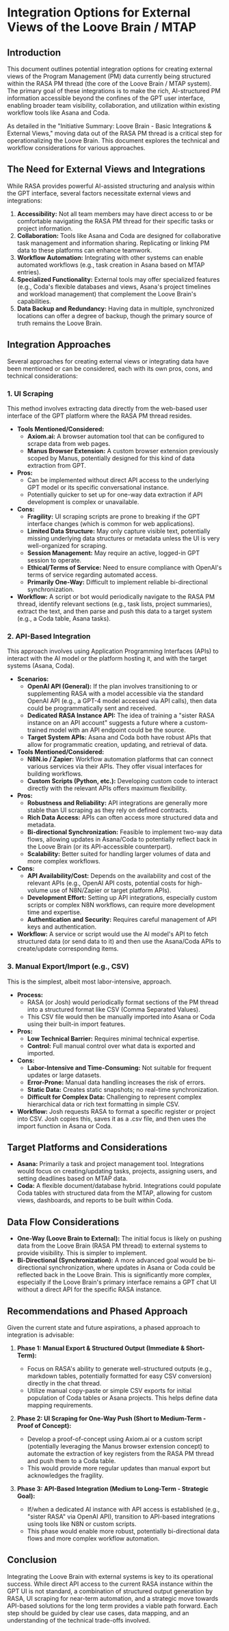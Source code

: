 # Integration Options for External Views of the Loove Brain / MTAP

## Introduction

This document outlines potential integration options for creating external views of the Program Management (PM) data currently being structured within the RASA PM thread (the core of the Loove Brain / MTAP system). The primary goal of these integrations is to make the rich, AI-structured PM information accessible beyond the confines of the GPT user interface, enabling broader team visibility, collaboration, and utilization within existing workflow tools like Asana and Coda.

As detailed in the "Initiative Summary: Loove Brain - Basic Integrations & External Views," moving data out of the RASA PM thread is a critical step for operationalizing the Loove Brain. This document explores the technical and workflow considerations for various approaches.

## The Need for External Views and Integrations

While RASA provides powerful AI-assisted structuring and analysis within the GPT interface, several factors necessitate external views and integrations:

1.  **Accessibility:** Not all team members may have direct access to or be comfortable navigating the RASA PM thread for their specific tasks or project information.
2.  **Collaboration:** Tools like Asana and Coda are designed for collaborative task management and information sharing. Replicating or linking PM data to these platforms can enhance teamwork.
3.  **Workflow Automation:** Integrating with other systems can enable automated workflows (e.g., task creation in Asana based on MTAP entries).
4.  **Specialized Functionality:** External tools may offer specialized features (e.g., Coda's flexible databases and views, Asana's project timelines and workload management) that complement the Loove Brain's capabilities.
5.  **Data Backup and Redundancy:** Having data in multiple, synchronized locations can offer a degree of backup, though the primary source of truth remains the Loove Brain.

## Integration Approaches

Several approaches for creating external views or integrating data have been mentioned or can be considered, each with its own pros, cons, and technical considerations:

### 1. UI Scraping

This method involves extracting data directly from the web-based user interface of the GPT platform where the RASA PM thread resides.

*   **Tools Mentioned/Considered:**
    *   **Axiom.ai:** A browser automation tool that can be configured to scrape data from web pages.
    *   **Manus Browser Extension:** A custom browser extension previously scoped by Manus, potentially designed for this kind of data extraction from GPT.
*   **Pros:**
    *   Can be implemented without direct API access to the underlying GPT model or its specific conversational instance.
    *   Potentially quicker to set up for one-way data extraction if API development is complex or unavailable.
*   **Cons:**
    *   **Fragility:** UI scraping scripts are prone to breaking if the GPT interface changes (which is common for web applications).
    *   **Limited Data Structure:** May only capture visible text, potentially missing underlying data structures or metadata unless the UI is very well-organized for scraping.
    *   **Session Management:** May require an active, logged-in GPT session to operate.
    *   **Ethical/Terms of Service:** Need to ensure compliance with OpenAI's terms of service regarding automated access.
    *   **Primarily One-Way:** Difficult to implement reliable bi-directional synchronization.
*   **Workflow:** A script or bot would periodically navigate to the RASA PM thread, identify relevant sections (e.g., task lists, project summaries), extract the text, and then parse and push this data to a target system (e.g., a Coda table, Asana tasks).

### 2. API-Based Integration

This approach involves using Application Programming Interfaces (APIs) to interact with the AI model or the platform hosting it, and with the target systems (Asana, Coda).

*   **Scenarios:**
    *   **OpenAI API (General):** If the plan involves transitioning to or supplementing RASA with a model accessible via the standard OpenAI API (e.g., a GPT-4 model accessed via API calls), then data could be programmatically sent and received.
    *   **Dedicated RASA Instance API:** The idea of training a "sister RASA instance on an API account" suggests a future where a custom-trained model with an API endpoint could be the source.
    *   **Target System APIs:** Asana and Coda both have robust APIs that allow for programmatic creation, updating, and retrieval of data.
*   **Tools Mentioned/Considered:**
    *   **N8N.io / Zapier:** Workflow automation platforms that can connect various services via their APIs. They offer visual interfaces for building workflows.
    *   **Custom Scripts (Python, etc.):** Developing custom code to interact directly with the relevant APIs offers maximum flexibility.
*   **Pros:**
    *   **Robustness and Reliability:** API integrations are generally more stable than UI scraping as they rely on defined contracts.
    *   **Rich Data Access:** APIs can often access more structured data and metadata.
    *   **Bi-directional Synchronization:** Feasible to implement two-way data flows, allowing updates in Asana/Coda to potentially reflect back in the Loove Brain (or its API-accessible counterpart).
    *   **Scalability:** Better suited for handling larger volumes of data and more complex workflows.
*   **Cons:**
    *   **API Availability/Cost:** Depends on the availability and cost of the relevant APIs (e.g., OpenAI API costs, potential costs for high-volume use of N8N/Zapier or target platform APIs).
    *   **Development Effort:** Setting up API integrations, especially custom scripts or complex N8N workflows, can require more development time and expertise.
    *   **Authentication and Security:** Requires careful management of API keys and authentication.
*   **Workflow:** A service or script would use the AI model's API to fetch structured data (or send data to it) and then use the Asana/Coda APIs to create/update corresponding items.

### 3. Manual Export/Import (e.g., CSV)

This is the simplest, albeit most labor-intensive, approach.

*   **Process:**
    *   RASA (or Josh) would periodically format sections of the PM thread into a structured format like CSV (Comma Separated Values).
    *   This CSV file would then be manually imported into Asana or Coda using their built-in import features.
*   **Pros:**
    *   **Low Technical Barrier:** Requires minimal technical expertise.
    *   **Control:** Full manual control over what data is exported and imported.
*   **Cons:**
    *   **Labor-Intensive and Time-Consuming:** Not suitable for frequent updates or large datasets.
    *   **Error-Prone:** Manual data handling increases the risk of errors.
    *   **Static Data:** Creates static snapshots; no real-time synchronization.
    *   **Difficult for Complex Data:** Challenging to represent complex hierarchical data or rich text formatting in simple CSV.
*   **Workflow:** Josh requests RASA to format a specific register or project into CSV. Josh copies this, saves it as a .csv file, and then uses the import function in Asana or Coda.

## Target Platforms and Considerations

*   **Asana:** Primarily a task and project management tool. Integrations would focus on creating/updating tasks, projects, assigning users, and setting deadlines based on MTAP data.
*   **Coda:** A flexible document/database hybrid. Integrations could populate Coda tables with structured data from the MTAP, allowing for custom views, dashboards, and reports to be built within Coda.

## Data Flow Considerations

*   **One-Way (Loove Brain to External):** The initial focus is likely on pushing data from the Loove Brain (RASA PM thread) to external systems to provide visibility. This is simpler to implement.
*   **Bi-Directional (Synchronization):** A more advanced goal would be bi-directional synchronization, where updates in Asana or Coda could be reflected back in the Loove Brain. This is significantly more complex, especially if the Loove Brain's primary interface remains a GPT chat UI without a direct API for the specific RASA instance.

## Recommendations and Phased Approach

Given the current state and future aspirations, a phased approach to integration is advisable:

1.  **Phase 1: Manual Export & Structured Output (Immediate & Short-Term):**
    *   Focus on RASA's ability to generate well-structured outputs (e.g., markdown tables, potentially formatted for easy CSV conversion) directly in the chat thread.
    *   Utilize manual copy-paste or simple CSV exports for initial population of Coda tables or Asana projects. This helps define data mapping requirements.

2.  **Phase 2: UI Scraping for One-Way Push (Short to Medium-Term - Proof of Concept):**
    *   Develop a proof-of-concept using Axiom.ai or a custom script (potentially leveraging the Manus browser extension concept) to automate the extraction of key registers from the RASA PM thread and push them to a Coda table.
    *   This would provide more regular updates than manual export but acknowledges the fragility.

3.  **Phase 3: API-Based Integration (Medium to Long-Term - Strategic Goal):**
    *   If/when a dedicated AI instance with API access is established (e.g., "sister RASA" via OpenAI API), transition to API-based integrations using tools like N8N or custom scripts.
    *   This phase would enable more robust, potentially bi-directional data flows and more complex workflow automation.

## Conclusion

Integrating the Loove Brain with external systems is key to its operational success. While direct API access to the current RASA instance within the GPT UI is not standard, a combination of structured output generation by RASA, UI scraping for near-term automation, and a strategic move towards API-based solutions for the long term provides a viable path forward. Each step should be guided by clear use cases, data mapping, and an understanding of the technical trade-offs involved.
